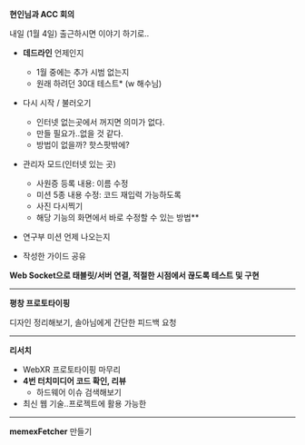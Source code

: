 **현인님과 ACC 회의**

내일 (1월 4일) 출근하시면 이야기 하기로..

- **데드라인** 언제인지
  - 1월 중에는 추가 시범 없는지
  - 원래 하려던 30대 테스트* (w 해수님)



- 다시 시작 / 불러오기

  - 인터넷 없는곳에서 꺼지면 의미가 없다.
  - 만들 필요가..없을 것 같다.
  - 방법이 없을까? 핫스팟밖에?

  

- 관리자 모드(인터넷 있는 곳)
  - 사원증 등록 내용: 이름 수정
  - 미션 5종 내용 수정: 코드 재입력 가능하도록
  - 사진 다시찍기
  - 해당 기능의 화면에서 바로 수정할 수 있는 방법**



- 연구부 미션 언제 나오는지



- 작성한 가이드 공유



**Web Socket으로 태블릿/서버 연결, 적절한 시점에서 끊도록 테스트 및 구현**



---



**평창 프로토타이핑**

디자인 정리해보기, 솔아님에게 간단한 피드백 요청



---



**리서치**

- WebXR 프로토타이핑 마무리
- **4번 터치미디어 코드 확인, 리뷰**
  - 하드웨어 이슈 검색해보기
- 최신 웹 기술..프로젝트에 활용 가능한



----



**memexFetcher** 만들기
